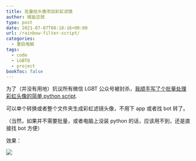 ```yaml
---
title: 批量给头像添加彩虹滤镜
author: 椒盐豆豉
type: post
date: 2021-07-07T08:18:16+00:00
url: /rainbow-filter-script/
categories:
  - 重启电脑
tags:
  - code
  - LGBTQ
  - project
bookToc: false
---
```

为了（并没有用地）抗议所有微信 LGBT 公众号被封杀，[我顺手写了个批量处理彩虹头像的简单 python script](https://github.com/mfcndw/rainbowup).

可以单个转换或者整个文件夹生成彩虹滤镜头像，不用下 app 或者找 bot 转了。

（当然，如果并不需要批量，或者电脑上没装 python 的话，应该用不到，还是直接找 bot 方便）

效果：

![](https://s3.nl-ams.scw.cloud/mtfront-blog/2021/07/Screen-Shot-2021-07-07-at-2.43.10-PM-1024x386.png)

